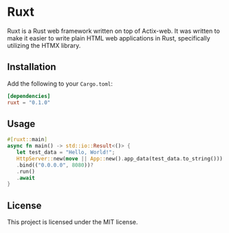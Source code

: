 # Ruxt
Ruxt is a Rust web framework written on top of Actix-web. It was written to make it easier to write plain HTML web applications in Rust, specifically utilizing the HTMX library.

## Installation
Add the following to your `Cargo.toml`:
```toml
[dependencies]
ruxt = "0.1.0"
```

## Usage
```rust
#[ruxt::main]
async fn main() -> std::io::Result<()> {
   let test_data = "Hello, World!";
   HttpServer::new(move || App::new().app_data(test_data.to_string()))
   .bind(("0.0.0.0", 8080))?
   .run()
   .await
}
```

## License
This project is licensed under the MIT license.
